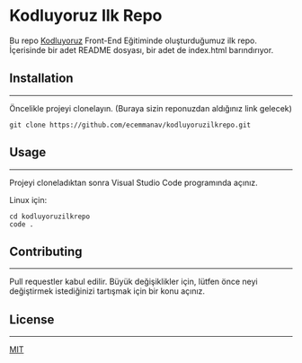 # Kodluyoruz Ilk Repo
Bu repo [Kodluyoruz](https://www.kodluyoruz.org/) Front-End Eğitiminde oluşturduğumuz ilk repo. İçerisinde bir adet README dosyası, bir adet de index.html barındırıyor.

## Installation
------------------------
Öncelikle projeyi clonelayın. (Buraya sizin reponuzdan aldığınız link gelecek)
```
git clone https://github.com/ecemmanav/kodluyoruzilkrepo.git
```
## Usage
------------------------
Projeyi cloneladıktan sonra Visual Studio Code programında açınız.

Linux için:
```
cd kodluyoruzilkrepo
code .
```
## Contributing
------------------------
Pull requestler kabul edilir. Büyük değişiklikler için, lütfen önce neyi değiştirmek istediğinizi tartışmak için bir konu açınız.
## License
------------------------
[MIT](https://choosealicense.com/licenses/mit/)